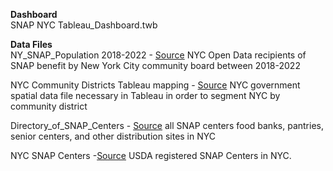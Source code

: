 __Dashboard__ <br>
SNAP NYC Tableau_Dashboard.twb

__Data Files__ <br>
NY_SNAP_Population 2018-2022  - [Source](https://data.cityofnewyork.us/Social-Services/Borough-Community-District-Report-SNAP-Population/jye8-w4d7) NYC Open Data recipients of SNAP benefit by New York City community board between 2018-2022 <br>

NYC Community Districts Tableau mapping  - [Source](https://www.nyc.gov/site/planning/data-maps/open-data/districts-download-metadata.page) NYC government spatial data file necessary in Tableau in order to segment NYC by community district <br>

Directory_of_SNAP_Centers  - [Source](https://www.google.com/maps/d/viewer?mid=1uVjjVxXfLFU4R6V7qjXXRoxCy-IwfMSP&ll=40.7622976%2C-73.88888519999998&z=11) all SNAP centers food banks, pantries, senior centers, and other distribution sites in NYC

NYC SNAP Centers  -[Source](https://usda-fns.hub.arcgis.com/datasets/USDA-FNS::snap-store-locations/explore?location=27.155263%2C-8.363207%2C2.70) USDA registered SNAP Centers in NYC. 
